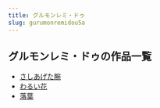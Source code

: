 ```yaml
---
title: グルモンレミ・ドゥ
slug: gurumonremidou5a
---
```


## グルモンレミ・ドゥの作品一覧

- [さしあげた腕](sashiagetawana5)
- [わるい花](waruihuabf)
- [落葉](luoxie34)
